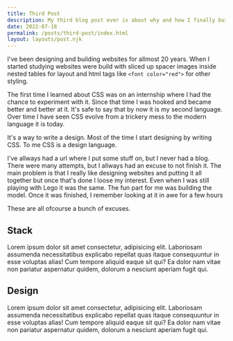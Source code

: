 ```yaml
---
title: Third Post
description: My third blog post ever is about why and how I finally build this website
date: 2022-07-18
permalink: /posts/third-post/index.html
layout: layouts/post.njk
---
```


I've been designing and building websites for allmost 20 years. When I started studying websites were build with sliced up spacer images inside nested tables for layout and html tags like `<font color="red">` for other styling.

The first time I learned about CSS was on an internship where I had the chance to experiment with it. Since that time I was hooked and became better and better at it. It's safe to say that by now it is my second language. Over time I have seen CSS evolve from a trickery mess to the modern language it is today.

It's a way to write a design. Most of the time I start designing by writing CSS.
To me CSS is a design language.

I've allways had a url where I put some stuff on, but I never had a blog. There were many attempts, but I allways had an excuse to not finish it. The main problem is that I really like designing websites and putting it all together but once that's done I loose my interest. Even when I was still playing with Lego it was the same. The fun part for me was building the model. Once it was finished, I remember looking at it in awe for a few hours

These are all ofcourse a bunch of excuses.

## Stack

Lorem ipsum dolor sit amet consectetur, adipisicing elit. Laboriosam assumenda necessitatibus explicabo repellat quas itaque consequuntur in esse voluptas alias! Cum tempore aliquid eaque sit qui? Ea dolor nam vitae non pariatur aspernatur quidem, dolorum a nesciunt aperiam fugit qui.

## Design

Lorem ipsum dolor sit amet consectetur, adipisicing elit. Laboriosam assumenda necessitatibus explicabo repellat quas itaque consequuntur in esse voluptas alias! Cum tempore aliquid eaque sit qui? Ea dolor nam vitae non pariatur aspernatur quidem, dolorum a nesciunt aperiam fugit qui.
